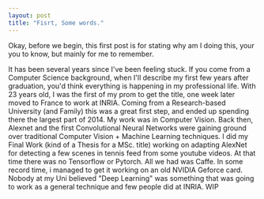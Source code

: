 ```yaml
---
layout: post
title: "Fisrt, Some words."
---
```


Okay, before we begin, this first post is for stating why am I doing this, your you to know, but mainly for me to remember.

It has been several years since I've been feeling stuck. If you come from a Computer Science background, when I'll describe my first few years after graduation, you'd think everything is happening in my professional life. With 23 years old, I was the first of my prom to get the title, one week later moved to France to work at INRIA. Coming from a Research-based University (and Family) this was a great first step, and ended up spending there the largest part of 2014. My work was in Computer Vision. Back then, Alexnet and the first Convolutional Neural Networks were gaining ground over traditional Computer Vision + Machine Learning techniques. I did my Final Work (kind of a Thesis for a MSc. title) working on adapting AlexNet for detecting a few scenes in tennis feed from some youtube videos. At that time there was no Tensorflow or Pytorch. All we had was Caffe. In some record time, i managed to get it working on an old NVIDIA Geforce card. Nobody at my Uni believed "Deep Learning" was something that was going to work as a general technique and few people did at INRIA. WIP 
